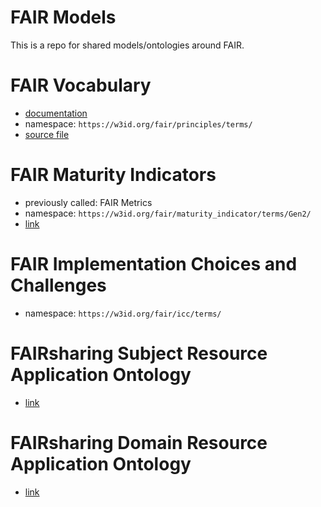 FAIR Models
===========

This is a repo for shared models/ontologies around FAIR.


# FAIR Vocabulary

- [documentation](https://peta-pico.github.io/FAIR-nanopubs/principles/index-en.html)
- namespace: `https://w3id.org/fair/principles/terms/`
- [source file](https://raw.githubusercontent.com/peta-pico/FAIR-nanopubs/master/releases/principles.2.trig)


# FAIR Maturity Indicators

- previously called: FAIR Metrics
- namespace: `https://w3id.org/fair/maturity_indicator/terms/Gen2/`
- [link](https://github.com/FAIRMetrics/Metrics/tree/master/MaturityIndicators/Gen2)


# FAIR Implementation Choices and Challenges

- namespace: `https://w3id.org/fair/icc/terms/`


# FAIRsharing Subject Resource Application Ontology

- [link](https://github.com/FAIRsharing/subject-ontology)


# FAIRsharing Domain Resource Application Ontology

- [link](https://github.com/FAIRsharing/domain-ontology)
